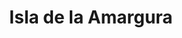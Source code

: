 ---
title: Isla de la Amargura
nombre_comunidad: Isla de la Amargura
municipio: Cáceres
departamento: Antioquia
descripcion: >-
  Comunidad sobre el río Cauca, solo se puede llegar a través de lancha. Es una
  comunidad de unas 196 familias, fueron desplazadas y iniciaron el retorno en
  el 2020. Tienen fuerte presencia de la iglesia evangélica. no hay mucha
  relación entre comunidad indígena y campesina, pero al interior de ellas se
  encuentran muy cohesionados. Sufren de muchas inundaciones y actualmente
  tienen un problema de plaga en casi todos sus cultivos. Hay presencia de
  grupor armados no estatales, se debe informar el ingreso.
num_personas: 0
num_familias: 196
min_distancia_casco_urbano: 50
km_distancia_casco_urbano: 50
vias_acceso: >-
  Se debe llegar en carro al corregimiento Guarumo (30 minutos del casco urbano
  de Cáceres  por la  troncal de la costa atlantica en buen estado).

  Luego  lancha por 20 minutos sobre el rio Cauca y corre el riesgo de
  crecientes (Las lanchas son pequeñas)
infraestructura_comunitaria: >-
  Caseta comunal,Instituciones educativas (IE),Iglesias,Espacios
  deportivos,Tiendas
notas_infraestructura_comunitaria:
  - Dos Iglesias evangélicas
  - ''
liderazgo_comunidad:
  - |-
    JAC activa
    Conformada por comités de salud, deporte y trabajo
  - ' Estos dos ultimos son los más activos'
  - |-

    Hay varias asociaciones y grupos con liderazgos representativos
    Se caracteriza por solidaridad y apoyo
inclusion_diversidad_genero: >-
  Hay liderazgos representativos por parte de algunas mujeres de la vereda

  Hay una comunidad indígena (La relación entre las familias campesinas e
  indígenas no es muy fuerte)

  Jóvenes: Tiene proceso de Dibujo, Danza, Futbol para jóvenes

  40 NNAJ hacen parte del grupo ecológico liderado por la cacica indígena y el
  presidente de la JAC
comentarios_conectividad: >-
  En la vereda hay señal de Claro.

  En la Institución educativa están en proceso de la instalación de las antenas
  en el marco del convenio Claro -Mintic
punto_SOLE: Institución educativa,Caseta comunal
comentarios_punto_SOLE:
  - Institución educativa con Claro y MINTIC
  - ''
ppales_actividades_economicas_vocacion_productiva:
  - Agricultura
  - Piscicultura
  - Avicultura
comentarios_ppales_actividades_economicas_vocacion_productiva:
  - Agricultura (Yuca
  - ' Plátano'
  - ' Maíz'
  - ' Arroz'
  - |2-
     frutales)
    Avicultura (Pollos de engorde y gallinas ponedoras)
comunidad_sostenible_uso_suelo: ''
org_con_proyeccion:
  - Agropaisa
  - Asopeisla
  - Aproaca
servicios_publicos_comunidades_focalizadas:
  - ''
comunidades_focalizadas_educacion_infraestructura_educativa:
  - Institución educativa
  - Institución educativa Guarumo
comunidades_focalizadas_practicas_organizativas:
  - Iglesia Evangélica
  - Torneos deportivos
  - Asambleas comunales
conectividad_minima: Bueno
iniciativas_priorizadas:
  - Plátano
  - Cacao
org_focalizada:
  - ''
riesgo: Alto
otros_programas_USAID:
  - 'No'
alianzas_colaboradores_1:
  - 'No'
alianzas_colaboradores_2:
  - ''
actividades_ocio:
  - Fútbol
  - Dibujo
  - Baile (sin monitores)
medios_comunicacion_narrativas_locales:
  - ''
num_visitas_realizadas: 5
num_diagnosticos_rurales_participativos_realizados: 1
infraestructura_salud_atencion_psicosocial:
  - >-
    Acompañamiento de la pastoral social y la UARIV en acciones puntales para el
    retorno
notas_infraestructura_salud_atencion_psicosocial: >-
  Acompañamiento de la pastoral social y la UARIV en acciones puntales por el
  retorno.
num_visitas_predio: 16
url: comunidad-focaliza/isla-de-la-amargura

---